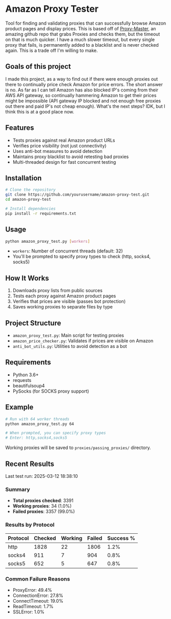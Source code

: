 # Amazon Proxy Tester

Tool for finding and validating proxies that can successfully browse Amazon product pages and display prices. This is based off of [Proxy-Master](https://github.com/MuRongPIG/Proxy-Master), an amazing github repo that grabs Proxies and checks them, but the timeout on that is much quicker. I have a much slower timeout, but every single proxy that fails, is permanently added to a blacklist and is never checked again. This is a trade off I'm willing to make.

## Goals of this project

I made this project, as a way to find out if there were enough proxies out there to continually price check Amazon for price errors. The short answer is no. As far as I can tell Amazon has also blocked IP's coming from their AWS API gateway, so continually hammering Amazon to get their prices might be impossible (API gateway IP blocked and not enough free proxies out there and paid IP's not cheap enough). What's the next steps? IDK, but I think this is at a good place now.

## Features

- Tests proxies against real Amazon product URLs
- Verifies price visibility (not just connectivity)
- Uses anti-bot measures to avoid detection
- Maintains proxy blacklist to avoid retesting bad proxies
- Multi-threaded design for fast concurrent testing

## Installation

```bash
# Clone the repository
git clone https://github.com/yourusername/amazon-proxy-test.git
cd amazon-proxy-test

# Install dependencies
pip install -r requirements.txt
```

## Usage

```bash
python amazon_proxy_test.py [workers]
```

- `workers`: Number of concurrent threads (default: 32)
- You'll be prompted to specify proxy types to check (http, socks4, socks5)

## How It Works

1. Downloads proxy lists from public sources
2. Tests each proxy against Amazon product pages
3. Verifies that prices are visible (passes bot protection)
4. Saves working proxies to separate files by type

## Project Structure

- `amazon_proxy_test.py`: Main script for testing proxies
- `amazon_price_checker.py`: Validates if prices are visible on Amazon
- `anti_bot_utils.py`: Utilities to avoid detection as a bot

## Requirements

- Python 3.6+
- requests
- beautifulsoup4
- PySocks (for SOCKS proxy support)

## Example

```bash
# Run with 64 worker threads
python amazon_proxy_test.py 64

# When prompted, you can specify proxy types
# Enter: http,socks4,socks5
```

Working proxies will be saved to `proxies/passing_proxies/` directory.

## Recent Results

Last test run: 2025-03-12 18:38:10

### Summary
- **Total proxies checked**: 3391
- **Working proxies**: 34 (1.0%)
- **Failed proxies**: 3357 (99.0%)

### Results by Protocol
| Protocol | Checked | Working | Failed | Success % |
|----------|---------|---------|--------|-----------|
| http     | 1828    | 22      | 1806   | 1.2% |
| socks4   | 911     | 7       | 904    | 0.8% |
| socks5   | 652     | 5       | 647    | 0.8% |

### Common Failure Reasons
- ProxyError: 49.4%
- ConnectionError: 27.8%
- ConnectTimeout: 19.0%
- ReadTimeout: 1.7%
- SSLError: 1.0%